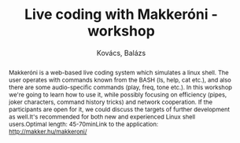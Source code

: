 ---
title: "Live coding with Makkeróni - workshop"
abstract: "Makkeróni is a web-based live coding system which simulates a linux shell. The user operates with commands known from the BASH (ls, help, cat etc.), and also there are some audio-specific commands (play, freq, tone etc.). In this workshop we're going to learn how to use it, while possibly focusing on efficiency (pipes, joker characters, command history tricks) and network cooperation. If the participants are open for it, we could discuss the targets of further development as well.It's recommended for both new and experienced Linux shell users.Optimal length: 45-70minLink to the application: http://makker.hu/makkeroni/"
address: "Trondheim"
booktitle: "Proceedings of the International Web Audio Conference 2019"
editor: ""
month: "December"
publisher: "NTNU"
series: "WAC'19"
pages: ""
ID: "75"
author: "Kovács, Balázs"
webAuthor: "Balázs Kovács"
track: "Workshop"
year: "2019"
tags: year2019
media: "https://youtu.be/XNiSgrSjHIc"
pdflink: "/_data/papers/pdf/2019/2019_75.pdf"
ISSN: ""
---